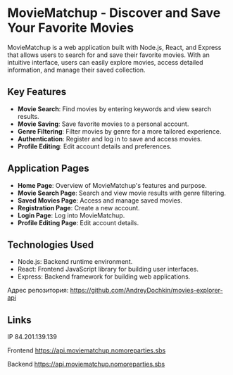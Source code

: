 # MovieMatchup - Discover and Save Your Favorite Movies

MovieMatchup is a web application built with Node.js, React, and Express that allows users to search for and save their favorite movies. With an intuitive interface, users can easily explore movies, access detailed information, and manage their saved collection.

## Key Features

- **Movie Search**: Find movies by entering keywords and view search results.
- **Movie Saving**: Save favorite movies to a personal account.
- **Genre Filtering**: Filter movies by genre for a more tailored experience.
- **Authentication**: Register and log in to save and access movies.
- **Profile Editing**: Edit account details and preferences.

## Application Pages

- **Home Page**: Overview of MovieMatchup's features and purpose.
- **Movie Search Page**: Search and view movie results with genre filtering.
- **Saved Movies Page**: Access and manage saved movies.
- **Registration Page**: Create a new account.
- **Login Page**: Log into MovieMatchup.
- **Profile Editing Page**: Edit account details.

## Technologies Used

- Node.js: Backend runtime environment.
- React: Frontend JavaScript library for building user interfaces.
- Express: Backend framework for building web applications.

Адрес репозитория: https://github.com/AndreyDochkin/movies-explorer-api

## Links

IP 84.201.139.139

Frontend https://api.moviematchup.nomoreparties.sbs

Backend https://api.moviematchup.nomoreparties.sbs
